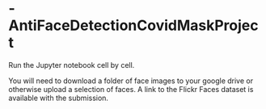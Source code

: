 # -AntiFaceDetectionCovidMaskProject

Run the Jupyter notebook cell by cell.

You will need to download a folder of face images to your google drive or otherwise upload a selection of faces. A link to the Flickr Faces dataset is available with the submission. 

